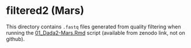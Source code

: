 # filtered2 (Mars)

This directory contains `.fastq` files generated from quality filtering when running the [01_Dada2-Mars.Rmd](../../../../scripts/analysis-individual/Mars-2020/01_Dada2-Mars.Rmd) script (available from zenodo link, not on github).